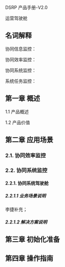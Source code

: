 

DSRP 产品手册-V2.0

运营驾驶舱

 

## 名词解释

协同信息监控：

 

协同效率监控：

 

协同系统监控：

 

系统任务监控：

## 第一章 概述

1.1 产品概述

 

1.2 产品价值

## 第二章 应用场景

### 2.1. 协同效率监控

### 2.2. 协同系统监控

#### 2.2.1. 协同系统驾驶舱

##### 2.2.1.1 业务场景说明

李捷补充；

##### 2.2.1.2 解决方案说明

## 第三章 初始化准备

## 第四章 操作指南
